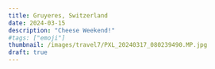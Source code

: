 ```yaml
---
title: Gruyeres, Switzerland
date: 2024-03-15
description: "Cheese Weekend!"
#tags: ["emoji"]
thumbnail: /images/travel7/PXL_20240317_080239490.MP.jpg
draft: true
---
```


